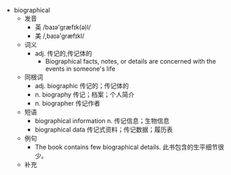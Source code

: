 - biographical
  - 发音
    - 英 /baɪə'græfɪk(ə)l/
    - 美 /,baɪə'græfɪkl/
  - 词义
    - adj. 传记的,传记体的
      - Biographical facts, notes, or details are concerned with the events in someone's life
  - 同根词
    - adj. biographic 传记的；传记体的
    - n. biography 传记；档案；个人简介
    - n. biographer 传记作者
  - 短语
    - biographical information n. 传记信息；生物信息
    - biographical data 传记式资料；传记数据；履历表
  - 例句
    - The book contains few biographical details. 此书包含的生平细节很少。
  - 补充